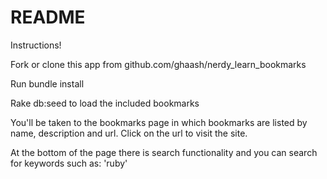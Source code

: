 # README

Instructions!

Fork or clone this app from github.com/ghaash/nerdy_learn_bookmarks

Run bundle install

Rake db:seed to load the included bookmarks

You'll be taken to the bookmarks page in which bookmarks are listed by name, description and url. Click on the url to visit the site.

At the bottom of the page there is search functionality and you can search for keywords such as: 'ruby'
